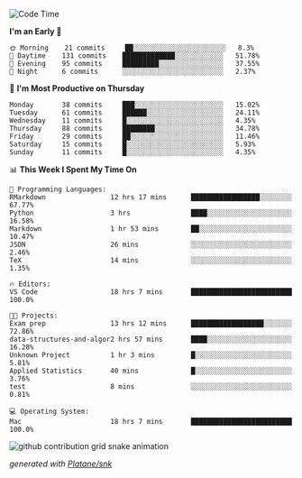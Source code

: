 <!--START_SECTION:waka-->
![Code Time](http://img.shields.io/badge/Code%20Time-135%20hrs%2022%20mins-blue)

**I'm an Early 🐤** 

```text
🌞 Morning    21 commits     ██░░░░░░░░░░░░░░░░░░░░░░░   8.3% 
🌆 Daytime    131 commits    █████████████░░░░░░░░░░░░   51.78% 
🌃 Evening    95 commits     █████████░░░░░░░░░░░░░░░░   37.55% 
🌙 Night      6 commits      ░░░░░░░░░░░░░░░░░░░░░░░░░   2.37%

```
📅 **I'm Most Productive on Thursday** 

```text
Monday       38 commits     ███░░░░░░░░░░░░░░░░░░░░░░   15.02% 
Tuesday      61 commits     ██████░░░░░░░░░░░░░░░░░░░   24.11% 
Wednesday    11 commits     █░░░░░░░░░░░░░░░░░░░░░░░░   4.35% 
Thursday     88 commits     ████████░░░░░░░░░░░░░░░░░   34.78% 
Friday       29 commits     ██░░░░░░░░░░░░░░░░░░░░░░░   11.46% 
Saturday     15 commits     █░░░░░░░░░░░░░░░░░░░░░░░░   5.93% 
Sunday       11 commits     █░░░░░░░░░░░░░░░░░░░░░░░░   4.35%

```


📊 **This Week I Spent My Time On** 

```text
💬 Programming Languages: 
RMarkdown                12 hrs 17 mins      █████████████████░░░░░░░░   67.77% 
Python                   3 hrs               ████░░░░░░░░░░░░░░░░░░░░░   16.58% 
Markdown                 1 hr 53 mins        ██░░░░░░░░░░░░░░░░░░░░░░░   10.47% 
JSON                     26 mins             ░░░░░░░░░░░░░░░░░░░░░░░░░   2.46% 
TeX                      14 mins             ░░░░░░░░░░░░░░░░░░░░░░░░░   1.35%

🔥 Editors: 
VS Code                  18 hrs 7 mins       █████████████████████████   100.0%

🐱‍💻 Projects: 
Exam prep                13 hrs 12 mins      ██████████████████░░░░░░░   72.86% 
data-structures-and-algor2 hrs 57 mins       ████░░░░░░░░░░░░░░░░░░░░░   16.28% 
Unknown Project          1 hr 3 mins         █░░░░░░░░░░░░░░░░░░░░░░░░   5.81% 
Applied Statistics       40 mins             █░░░░░░░░░░░░░░░░░░░░░░░░   3.76% 
test                     8 mins              ░░░░░░░░░░░░░░░░░░░░░░░░░   0.81%

💻 Operating System: 
Mac                      18 hrs 7 mins       █████████████████████████   100.0%

```


<!--END_SECTION:waka-->


<!--Snake Game-->
![github contribution grid snake animation](https://raw.githubusercontent.com/viggo-gascou/viggo-gascou/output/github-contribution-grid-snake.svg)

_generated with [Platane/snk](https://github.com/Platane/snk)_
<!--Snake Game-->

